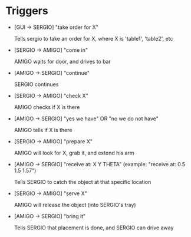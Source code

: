 # Triggers

* [GUI -> SERGIO] "take order for X"

    Tells sergio to take an order for X, where X is 'table1', 'table2', etc

* [SERGIO -> AMIGO] "come in"

    AMIGO waits for door, and drives to bar

* [AMIGO -> SERGIO] "continue"

    SERGIO continues

* [SERGIO -> AMIGO] "check X"

    AMIGO checks if X is there

* [AMIGO -> SERGIO] "yes we have"   OR   "no we do not have"

    AMIGO tells if X is there

* [SERGIO -> AMIGO] "prepare X"

    AMIGO will look for X, grab it, and extend his arm

* [AMIGO -> SERGIO] "receive at: X Y THETA"    (example: "receive at: 0.5 1.5 1.57")

    Tells SERGIO to catch the object at that specific location

* [SERGIO -> AMIGO] "serve X"

    AMIGO will release the object (into SERGIO's tray)

* [AMIGO -> SERGIO] "bring it"

    Tells SERGIO that placement is done, and SERGIO can drive away

